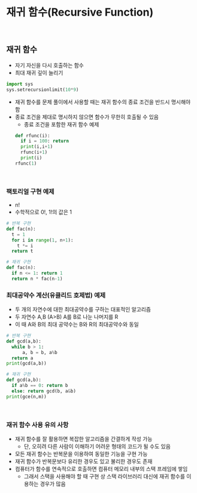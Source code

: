 # 재귀 함수(Recursive Function)

<br/>

## 재귀 함수
- 자기 자신을 다시 호출하는 함수
- 최대 재귀 깊이 늘리기
```python
import sys
sys.setrecursionlimit(10*9)
```
- 재귀 함수를 문제 풀이에서 사용할 때는 재귀 함수의 종료 조건을 반드시 명시해야함
- 종료 조건을 제대로 명시하지 않으면 함수가 무한히 호출될 수 있음
  - 종료 조건을 포함한 재귀 함수 예제
  ```python
  def rfunc(i):
    if i = 100: return
    print(i,i+1)
    rfunc(i+1)
    print(i)
  rfunc(1)
  ```

<br/>

### 팩토리얼 구현 예제
- n!
- 수학적으로 0!, 1!의 값은 1
```python
# 반복 구현
def fac(n):
  t = 1
  for i in range(1, n+1):
    t *= i
  return t

# 재귀 구현
def fac(n):
  if n <= 1: return 1
  return n * fac(n-1)
```

### 최대공약수 계산(유클리드 호제법) 예제
- 두 개의 자연수에 대한 최대공약수를 구하는 대표적인 알고리즘
- 두 자연수 A,B (A>B) A를 B로 나눈 나머지를 R
- 이 때 A와 B의 최대 공약수는 B와 R의 최대공약수와 동일
```python
# 반복 구현
def gcd(a,b):
  while b > 1:
      a, b = b, a%b
  return a
print(gcd(a,b))

# 재귀 구현
def gcd(a,b):
  if a%b == 0: return b
  else: return gcd(b, a&b)
print(gce(n,m))
```

<br/>

### 재귀 함수 사용 유의 사항
- 재귀 함수를 잘 활용하면 복잡한 알고리즘을 간결하게 작성 가능
  - 단, 오히려 다른 사람이 이해하기 어려운 형태의 코드가 될 수도 있음
- 모든 재귀 함수는 반복문을 이용하여 동일한 기능을 구현 가능
- 재귀 함수가 반복문보다 유리한 경우도 있고 불리한 경우도 존재
- 컴퓨터가 함수를 연속적으로 호출하면 컴퓨터 메모리 내부의 스택 프레임에 쌓임
  - 그래서 스택을 사용해야 할 때 구현 상 스택 라이브러리 대신에 재귀 함수를 이용하는 경우가 많음
